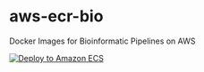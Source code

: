 aws-ecr-bio
===========

Docker Images for Bioinformatic Pipelines on AWS

[![Deploy to Amazon ECS](https://github.com/dceoy/aws-ecr-bio/actions/workflows/amazon-ecr-publish.yml/badge.svg)](https://github.com/dceoy/aws-ecr-bio/actions/workflows/amazon-ecr-publish.yml)

